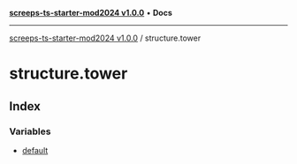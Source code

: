 [**screeps-ts-starter-mod2024 v1.0.0**](../README.md) • **Docs**

***

[screeps-ts-starter-mod2024 v1.0.0](../modules.md) / structure.tower

# structure.tower

## Index

### Variables

- [default](variables/default.md)
